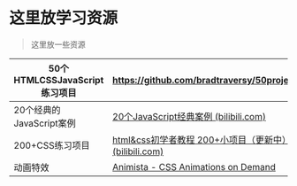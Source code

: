# 这里放学习资源

> 这里放一些资源

| 50个HTMLCSSJavaScript练习项目 | https://github.com/bradtraversy/50projects50days             |
| ----------------------------- | ------------------------------------------------------------ |
| 20个经典的JavaScript案例      | [20个JavaScript经典案例 (bilibili.com)](https://www.bilibili.com/medialist/play/watchlater/BV1ca4y1i7Lz) |
| 200+CSS练习项目               | [html&css初学者教程 200+小项目（更新中） (bilibili.com)](https://www.bilibili.com/medialist/play/watchlater/BV1XV411n7Qx) |
| 动画特效                      | [Animista - CSS Animations on Demand](https://animista.net/) |

